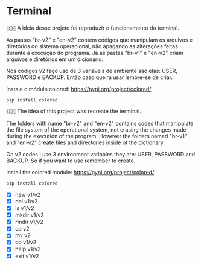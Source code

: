 # Terminal
:brazil:
  A ideia desse projeto foi reproduzir o funcionamento do terminal.
  
  As pastas "br-v2" e "en-v2" contém códigos que manipulam os arquivos e diretórios do sistema operacional, não apagando as alterações feitas durante a execução do programa.
  Já as pastas "br-v1" e "en-v2" criam arquivos e diretórios em um dicionário.

  Nos códigos v2 faço uso de 3 variáveis de ambiente são elas: USER, PASSWORD e BACKUP. Então caso queira usar lembre-se de criar.
  
  Instale o módulo colored: https://pypi.org/project/colored/
    
    pip install colored  
  
:us:
  The idea of this project was recreate the terminal.
  
  The folders with name "br-v2" and "en-v2" contains codes that manipulate the file system of the operational system, not erasing the changes made during the execution of the program.
  However the folders named "br-v1" and "en-v2" create files and directories inside of the dictionary.  
 
  On v2 codes I use 3 environment variables they are: USER, PASSWORD and BACKUP. So if you want to use remember to create.

  Install the colored module: https://pypi.org/project/colored/
    
    pip install colored
    
- [x] new  v1/v2
- [x] del  v1/v2
- [x] ls  v1/v2
- [x] mkdir  v1/v2
- [x] rmdir  v1/v2 
- [x] cp  v2  
- [x] mv  v2
- [x] cd  v1/v2
- [x] help  v1/v2
- [x] exit  v1/v2
